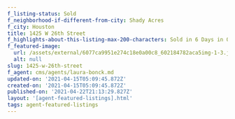 ```yaml
---
f_listing-status: Sold
f_neighborhood-if-different-from-city: Shady Acres
f_city: Houston
title: 1425 W 26th Street
f_highlights-about-this-listing-max-200-characters: Sold in 6 Days in Oct 2020
f_featured-image:
  url: /assets/external/6077ca9951e274c18e0a00c8_602184782aca5img-1-3.jpeg
  alt: null
slug: 1425-w-26th-street
f_agent: cms/agents/laura-bonck.md
updated-on: '2021-04-15T05:09:45.872Z'
created-on: '2021-04-15T05:09:45.872Z'
published-on: '2021-04-22T21:13:29.827Z'
layout: '[agent-featured-listings].html'
tags: agent-featured-listings
---
```



